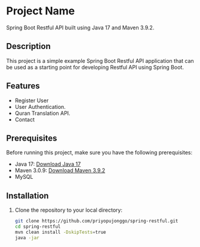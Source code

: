 # Project Name

Spring Boot Restful API built using Java 17 and Maven 3.9.2.

## Description

This project is a simple example Spring Boot Restful API application that can be used as a starting point for developing Restful API using Spring Boot.

## Features
- Register User
- User Authentication.
- Quran Translation API.
- Contact

## Prerequisites

Before running this project, make sure you have the following prerequisites:

- Java 17: [Download Java 17](https://www.oracle.com/java/technologies/javase-jdk17-downloads.html)
- Maven 3.0.9: [Download Maven 3.9.2](https://maven.apache.org/download.cgi)
- MySQL 

## Installation

1. Clone the repository to your local directory:

   ```bash
   git clone https://github.com/priyopujonggo/spring-restful.git
   cd spring-restful
   mvn clean install -DskipTests=true 
   java -jar

